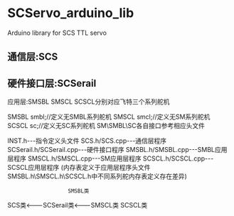 # SCServo_arduino_lib
Arduino library for SCS TTL servo

通信层:SCS
----------------------------
硬件接口层:SCSerail
----------------------------
应用层:SMSBL SMSCL SCSCL分别对应飞特三个系列舵机



SMSBL smbl;//定义无SMBL系列舵机
SMSCL smcl;//定义无SM系列舵机
SCSCL sc;//定义无SC系列舵机
SM\SMBL\SC各自接口参考相应头文件



INST.h---指令定义头文件
SCS.h/SCS.cpp---通信层程序
SCSerail.h/SCSerail.cpp---硬件接口程序
SMSBL.h/SMSBL.cpp---SMBL应用层程序
SMSCL.h/SMSCL.cpp---SM应用层程序
SCSCL.h/SCSCL.cpp---SCSCL应用层程序
(内存表定义于应用层程序头文件SMSBL.h\SMSCL.h\SCSCL.h中不同系列舵内存表定义存在差异)


                       SMSBL类
SCS类<---SCSerail类<---SMSCL类
                       SCSCL类
